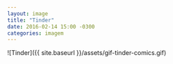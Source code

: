 ```yaml
---
layout: image
title: "Tinder"
date: 2016-02-14 15:00 -0300
categories: imagem
---
```

![Tinder]({{ site.baseurl }}/assets/gif-tinder-comics.gif)
